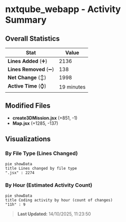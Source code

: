 # nxtqube_webapp - Activity Summary 

## Overall Statistics

| Stat                   | Value                                                             |
| ---------------------- | ----------------------------------------------------------------- |
| **Lines Added** (➕)   | 2136                                          |
| **Lines Removed** (➖) | 138                                        |
| **Net Change** (↕)    | 1998                |
| **Active Time** (⌚)   | 19 minutes |


## Modified Files
- **create3DMission.jsx** (+851, -1)
- **Map.jsx** (+1285, -137)

## Visualizations

### By File Type (Lines Changed)

```mermaid
pie showData
title Lines changed by file type
".jsx" : 2274
```

### By Hour (Estimated Activity Count)

```mermaid
pie showData
title Coding activity by hour (count of changes)
"11h" : 9
```


> **Last Updated:** 14/10/2025, 11:23:50